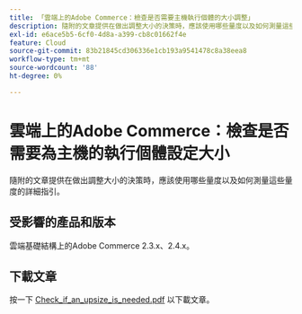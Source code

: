 ```yaml
---
title: 「雲端上的Adobe Commerce：檢查是否需要主機執行個體的大小調整」
description: 隨附的文章提供在做出調整大小的決策時，應該使用哪些量度以及如何測量這些量度的詳細指引。
exl-id: e6ace5b5-6cf0-4d8a-a399-cb8c01662f4e
feature: Cloud
source-git-commit: 83b21845cd306336e1cb193a9541478c8a38eea8
workflow-type: tm+mt
source-wordcount: '88'
ht-degree: 0%

---
```


# 雲端上的Adobe Commerce：檢查是否需要為主機的執行個體設定大小

隨附的文章提供在做出調整大小的決策時，應該使用哪些量度以及如何測量這些量度的詳細指引。

## 受影響的產品和版本

雲端基礎結構上的Adobe Commerce 2.3.x、2.4.x。

## 下載文章

按一下 [Check_if_an_upsize_is_needed.pdf](assets/Check_whether_an_upsize_is_needed.pdf) 以下載文章。
